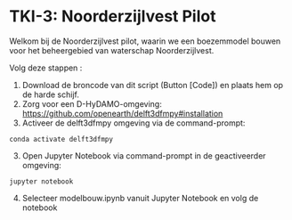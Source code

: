 # TKI-3: Noorderzijlvest Pilot

Welkom bij de Noorderzijlvest pilot, waarin we een boezemmodel bouwen voor het beheergebied van waterschap Noorderzijlvest.

Volg deze stappen	:
1. Download de broncode van dit script (Button [Code]) en plaats hem op de harde schijf.
1. Zorg voor een D-HyDAMO-omgeving: https://github.com/openearth/delft3dfmpy#installation
1. Activeer de delft3dfmpy omgeving via de command-prompt:
```
conda activate delft3dfmpy
```
3. Open Jupyter Notebook via command-prompt in de geactiveerder omgeving:
```
jupyter notebook
```
4. Selecteer modelbouw.ipynb vanuit Jupyter Notebook en volg de notebook
